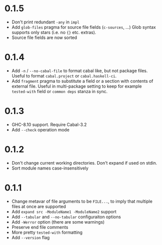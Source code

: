 # 0.1.5

- Don't print redundant `-any` in `impl`
- Add `glob-files` pragma for source file fields (`c-sources`, ...)
  Glob syntax supports only stars (i.e. no `{}` etc. extras).
- Source file fields are now sorted

# 0.1.4

- Add `-n` / `--no-cabal-file` to format cabal like, but not package files.
  Useful to format `cabal.project` or `cabal.haskell-ci`.
- Add `fragment` pragma to substitute a field or a section with
  contents of external file.
  Useful in multi-package setting to keep for example
  `tested-with` field or `common deps` stanza in sync.

# 0.1.3

- GHC-8.10 support. Require Cabal-3.2
- Add `--check` operation mode

# 0.1.2

- Don't change current working directories. Don't expand if used on stdin.
- Sort module names case-insensitively

# 0.1.1

- Change metavar of file arguments to be `FILE...`,
  to imply that multiple files at once are supported
- Add `expand src -ModuleName1 -ModuleName2` support
- Add `--tabular` and `--no-tabular` configuraiton options
- Add `-Werror` option (there are some warnings)
- Preserve end file comments
- More pretty `tested-with` formatting
- Add `--version` flag
